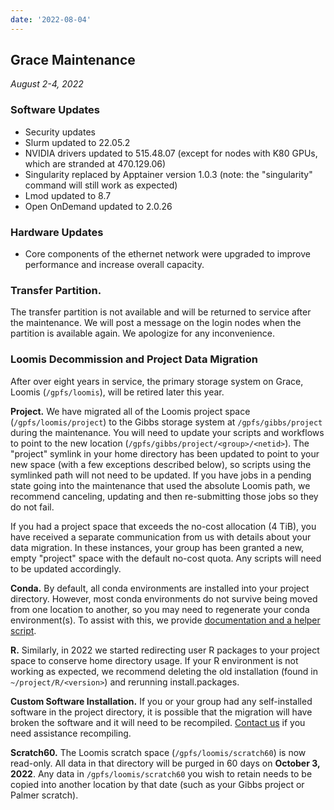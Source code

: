 ```yaml
---
date: '2022-08-04'
---
```


## Grace Maintenance
_August 2-4, 2022_

### Software Updates

- Security updates
- Slurm updated to 22.05.2
- NVIDIA drivers updated to 515.48.07 (except for nodes with K80 GPUs, which are stranded at 470.129.06)
- Singularity replaced by Apptainer version 1.0.3 (note: the "singularity" command will still work as expected)
- Lmod updated to 8.7
- Open OnDemand updated to 2.0.26

### Hardware Updates

- Core components of the ethernet network were upgraded to improve performance and increase overall capacity.

### Transfer Partition.

The transfer partition is not available and will be returned to service after the maintenance. We will post a message on the login nodes when the partition is available again. We apologize for any inconvenience.

### Loomis Decommission and Project Data Migration

After over eight years in service, the primary storage system on Grace, Loomis (`/gpfs/loomis`), will be retired later this year.

**Project.** We have migrated all of the Loomis project space (`/gpfs/loomis/project`) to the Gibbs storage system at `/gpfs/gibbs/project` during the maintenance. You will need to update your scripts and workflows to point to the new location (`/gpfs/gibbs/project/<group>/<netid>`). The "project" symlink in your home directory has been updated to point to your new space (with a few exceptions described below), so scripts using the symlinked path will not need to be updated. If you have jobs in a pending state going into the maintenance that used the absolute Loomis path, we recommend canceling, updating and then re-submitting those jobs so they do not fail.

If you had a project space that exceeds the no-cost allocation (4 TiB), you have received a separate communication from us with details about your data migration. In these instances, your group has been granted a new, empty "project" space with the default no-cost quota. Any scripts will need to be updated accordingly.

**Conda.**  By default, all conda environments are installed into your project directory. However, most conda environments do not survive being moved from one location to another, so you may need to regenerate your conda environment(s). To assist with this, we provide [documentation and a helper script](https://docs.ycrc.yale.edu/clusters-at-yale/guides/conda-clone/).

**R.**  Similarly, in 2022 we started redirecting user R packages to your project space to conserve home directory usage. If your R environment is not working as expected, we recommend deleting the old installation (found in `~/project/R/<version>`) and rerunning install.packages.

**Custom Software Installation.** If you or your group had any self-installed software in the project directory, it is possible that the migration will have broken the software and it will need to be recompiled. [Contact us](/#get-help) if you need assistance recompiling.

**Scratch60.** The Loomis scratch space (`/gpfs/loomis/scratch60`) is now read-only. All data  in that directory will be purged in 60 days on **October 3, 2022**. Any data in `/gpfs/loomis/scratch60` you wish to retain needs to be copied into another location by that date (such as your Gibbs project or Palmer scratch).

